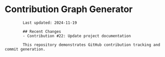 # Contribution Graph Generator
            
            Last updated: 2024-11-19
            
            ## Recent Changes
            - Contribution #22: Update project documentation
            
            This repository demonstrates GitHub contribution tracking and commit generation.
        